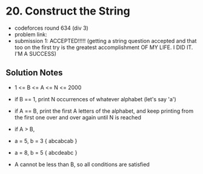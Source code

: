 # 20. Construct the String

* codeforces round 634 (div 3)
* problem link:
* submission 1: ACCEPTED!!!!! (getting a string question accepted and that too on the first try is the greatest accomplishment OF MY LIFE. I DID IT. I'M A SUCCESS)

## Solution Notes

* 1 <= B <= A <= N <= 2000
* if B == 1, print N occurrences of whatever alphabet (let's say 'a')
* if A == B, print the first A letters of the alphabet, and keep printing from the first one over and over again until N is reached
* if A > B, 

* a = 5, b = 3 { abcabcab }
* a = 8, b = 5 { abcdeabc }


* A cannot be less than B, so all conditions are satisfied
